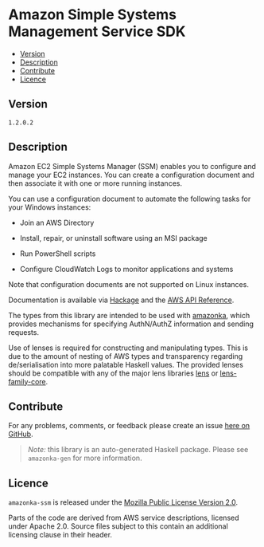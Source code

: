 # Amazon Simple Systems Management Service SDK

* [Version](#version)
* [Description](#description)
* [Contribute](#contribute)
* [Licence](#licence)


## Version

`1.2.0.2`


## Description

Amazon EC2 Simple Systems Manager (SSM) enables you to configure and
manage your EC2 instances. You can create a configuration document and
then associate it with one or more running instances.

You can use a configuration document to automate the following tasks for
your Windows instances:

-   Join an AWS Directory

-   Install, repair, or uninstall software using an MSI package

-   Run PowerShell scripts

-   Configure CloudWatch Logs to monitor applications and systems

Note that configuration documents are not supported on Linux instances.

Documentation is available via [Hackage](http://hackage.haskell.org/package/amazonka-ssm)
and the [AWS API Reference](http://docs.aws.amazon.com/ssm/latest/APIReference/Welcome.html).

The types from this library are intended to be used with [amazonka](http://hackage.haskell.org/package/amazonka),
which provides mechanisms for specifying AuthN/AuthZ information and sending requests.

Use of lenses is required for constructing and manipulating types.
This is due to the amount of nesting of AWS types and transparency regarding
de/serialisation into more palatable Haskell values.
The provided lenses should be compatible with any of the major lens libraries
[lens](http://hackage.haskell.org/package/lens) or [lens-family-core](http://hackage.haskell.org/package/lens-family-core).

## Contribute

For any problems, comments, or feedback please create an issue [here on GitHub](https://github.com/brendanhay/amazonka/issues).

> _Note:_ this library is an auto-generated Haskell package. Please see `amazonka-gen` for more information.


## Licence

`amazonka-ssm` is released under the [Mozilla Public License Version 2.0](http://www.mozilla.org/MPL/).

Parts of the code are derived from AWS service descriptions, licensed under Apache 2.0.
Source files subject to this contain an additional licensing clause in their header.
